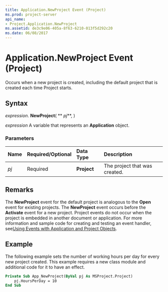 ```yaml
---
title: Application.NewProject Event (Project)
ms.prod: project-server
api_name:
- Project.Application.NewProject
ms.assetid: de3c9e06-405a-8f63-6210-013f5d292c20
ms.date: 06/08/2017
---
```



# Application.NewProject Event (Project)

Occurs when a new project is created, including the default project that is created each time Project starts.


## Syntax

 _expression_. **NewProject**( ** _pj_**, )

 _expression_ A variable that represents an **Application** object.


### Parameters



|**Name**|**Required/Optional**|**Data Type**|**Description**|
|:-----|:-----|:-----|:-----|
| _pj_|Required|**Project**| The project that was created.|

## Remarks

The **NewProject** event for the default project is analogous to the **Open** event for existing projects. The **NewProject** event occurs before the **Activate** event for a new project. Project events do not occur when the project is embedded in another document or application. For more information and sample code for creating and testing an event handler, see[Using Events with Application and Project Objects](using-events-with-application-and-project-objects.md).


## Example

The following example sets the number of working hours per day for every new project created. This example requires a new class module and additional code for it to have an effect. 


```vb
Private Sub App_NewProject(ByVal pj As MSProject.Project) 
    pj.HoursPerDay = 10 
End Sub
```


